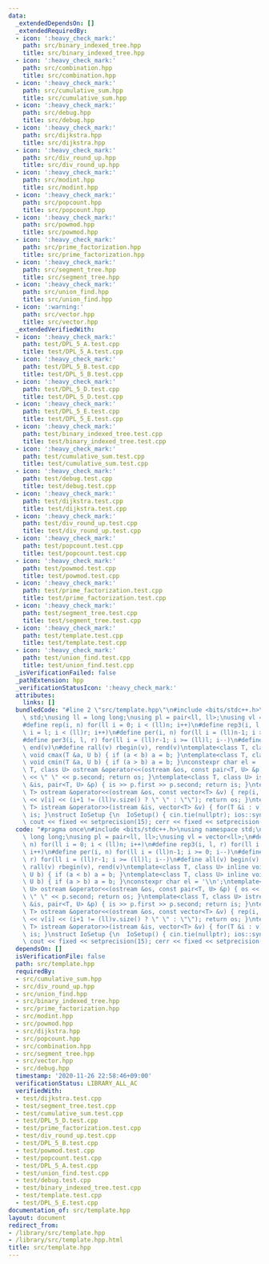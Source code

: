 ```yaml
---
data:
  _extendedDependsOn: []
  _extendedRequiredBy:
  - icon: ':heavy_check_mark:'
    path: src/binary_indexed_tree.hpp
    title: src/binary_indexed_tree.hpp
  - icon: ':heavy_check_mark:'
    path: src/combination.hpp
    title: src/combination.hpp
  - icon: ':heavy_check_mark:'
    path: src/cumulative_sum.hpp
    title: src/cumulative_sum.hpp
  - icon: ':heavy_check_mark:'
    path: src/debug.hpp
    title: src/debug.hpp
  - icon: ':heavy_check_mark:'
    path: src/dijkstra.hpp
    title: src/dijkstra.hpp
  - icon: ':heavy_check_mark:'
    path: src/div_round_up.hpp
    title: src/div_round_up.hpp
  - icon: ':heavy_check_mark:'
    path: src/modint.hpp
    title: src/modint.hpp
  - icon: ':heavy_check_mark:'
    path: src/popcount.hpp
    title: src/popcount.hpp
  - icon: ':heavy_check_mark:'
    path: src/powmod.hpp
    title: src/powmod.hpp
  - icon: ':heavy_check_mark:'
    path: src/prime_factorization.hpp
    title: src/prime_factorization.hpp
  - icon: ':heavy_check_mark:'
    path: src/segment_tree.hpp
    title: src/segment_tree.hpp
  - icon: ':heavy_check_mark:'
    path: src/union_find.hpp
    title: src/union_find.hpp
  - icon: ':warning:'
    path: src/vector.hpp
    title: src/vector.hpp
  _extendedVerifiedWith:
  - icon: ':heavy_check_mark:'
    path: test/DPL_5_A.test.cpp
    title: test/DPL_5_A.test.cpp
  - icon: ':heavy_check_mark:'
    path: test/DPL_5_B.test.cpp
    title: test/DPL_5_B.test.cpp
  - icon: ':heavy_check_mark:'
    path: test/DPL_5_D.test.cpp
    title: test/DPL_5_D.test.cpp
  - icon: ':heavy_check_mark:'
    path: test/DPL_5_E.test.cpp
    title: test/DPL_5_E.test.cpp
  - icon: ':heavy_check_mark:'
    path: test/binary_indexed_tree.test.cpp
    title: test/binary_indexed_tree.test.cpp
  - icon: ':heavy_check_mark:'
    path: test/cumulative_sum.test.cpp
    title: test/cumulative_sum.test.cpp
  - icon: ':heavy_check_mark:'
    path: test/debug.test.cpp
    title: test/debug.test.cpp
  - icon: ':heavy_check_mark:'
    path: test/dijkstra.test.cpp
    title: test/dijkstra.test.cpp
  - icon: ':heavy_check_mark:'
    path: test/div_round_up.test.cpp
    title: test/div_round_up.test.cpp
  - icon: ':heavy_check_mark:'
    path: test/popcount.test.cpp
    title: test/popcount.test.cpp
  - icon: ':heavy_check_mark:'
    path: test/powmod.test.cpp
    title: test/powmod.test.cpp
  - icon: ':heavy_check_mark:'
    path: test/prime_factorization.test.cpp
    title: test/prime_factorization.test.cpp
  - icon: ':heavy_check_mark:'
    path: test/segment_tree.test.cpp
    title: test/segment_tree.test.cpp
  - icon: ':heavy_check_mark:'
    path: test/template.test.cpp
    title: test/template.test.cpp
  - icon: ':heavy_check_mark:'
    path: test/union_find.test.cpp
    title: test/union_find.test.cpp
  _isVerificationFailed: false
  _pathExtension: hpp
  _verificationStatusIcon: ':heavy_check_mark:'
  attributes:
    links: []
  bundledCode: "#line 2 \"src/template.hpp\"\n#include <bits/stdc++.h>\nusing namespace\
    \ std;\nusing ll = long long;\nusing pl = pair<ll, ll>;\nusing vl = vector<ll>;\n\
    #define rep(i, n) for(ll i = 0; i < (ll)n; i++)\n#define rep3(i, l, r) for(ll\
    \ i = l; i < (ll)r; i++)\n#define per(i, n) for(ll i = (ll)n-1; i >= 0; i--)\n\
    #define per3(i, l, r) for(ll i = (ll)r-1; i >= (ll)l; i--)\n#define all(v) begin(v),\
    \ end(v)\n#define rall(v) rbegin(v), rend(v)\ntemplate<class T, class U> inline\
    \ void cmax(T &a, U b) { if (a < b) a = b; }\ntemplate<class T, class U> inline\
    \ void cmin(T &a, U b) { if (a > b) a = b; }\nconstexpr char el = '\\n';\ntemplate<class\
    \ T, class U> ostream &operator<<(ostream &os, const pair<T, U> &p) { os << p.first\
    \ << \" \" << p.second; return os; }\ntemplate<class T, class U> istream &operator>>(istream\
    \ &is, pair<T, U> &p) { is >> p.first >> p.second; return is; }\ntemplate<class\
    \ T> ostream &operator<<(ostream &os, const vector<T> &v) { rep(i, v.size()) os\
    \ << v[i] << (i+1 != (ll)v.size() ? \" \" : \"\"); return os; }\ntemplate<class\
    \ T> istream &operator>>(istream &is, vector<T> &v) { for(T &i : v) is >> i; return\
    \ is; }\nstruct IoSetup {\n  IoSetup() { cin.tie(nullptr); ios::sync_with_stdio(false);\
    \ cout << fixed << setprecision(15); cerr << fixed << setprecision(15); }\n} io_setup;\n"
  code: "#pragma once\n#include <bits/stdc++.h>\nusing namespace std;\nusing ll =\
    \ long long;\nusing pl = pair<ll, ll>;\nusing vl = vector<ll>;\n#define rep(i,\
    \ n) for(ll i = 0; i < (ll)n; i++)\n#define rep3(i, l, r) for(ll i = l; i < (ll)r;\
    \ i++)\n#define per(i, n) for(ll i = (ll)n-1; i >= 0; i--)\n#define per3(i, l,\
    \ r) for(ll i = (ll)r-1; i >= (ll)l; i--)\n#define all(v) begin(v), end(v)\n#define\
    \ rall(v) rbegin(v), rend(v)\ntemplate<class T, class U> inline void cmax(T &a,\
    \ U b) { if (a < b) a = b; }\ntemplate<class T, class U> inline void cmin(T &a,\
    \ U b) { if (a > b) a = b; }\nconstexpr char el = '\\n';\ntemplate<class T, class\
    \ U> ostream &operator<<(ostream &os, const pair<T, U> &p) { os << p.first <<\
    \ \" \" << p.second; return os; }\ntemplate<class T, class U> istream &operator>>(istream\
    \ &is, pair<T, U> &p) { is >> p.first >> p.second; return is; }\ntemplate<class\
    \ T> ostream &operator<<(ostream &os, const vector<T> &v) { rep(i, v.size()) os\
    \ << v[i] << (i+1 != (ll)v.size() ? \" \" : \"\"); return os; }\ntemplate<class\
    \ T> istream &operator>>(istream &is, vector<T> &v) { for(T &i : v) is >> i; return\
    \ is; }\nstruct IoSetup {\n  IoSetup() { cin.tie(nullptr); ios::sync_with_stdio(false);\
    \ cout << fixed << setprecision(15); cerr << fixed << setprecision(15); }\n} io_setup;\n"
  dependsOn: []
  isVerificationFile: false
  path: src/template.hpp
  requiredBy:
  - src/cumulative_sum.hpp
  - src/div_round_up.hpp
  - src/union_find.hpp
  - src/binary_indexed_tree.hpp
  - src/prime_factorization.hpp
  - src/modint.hpp
  - src/powmod.hpp
  - src/dijkstra.hpp
  - src/popcount.hpp
  - src/combination.hpp
  - src/segment_tree.hpp
  - src/vector.hpp
  - src/debug.hpp
  timestamp: '2020-11-26 22:58:46+09:00'
  verificationStatus: LIBRARY_ALL_AC
  verifiedWith:
  - test/dijkstra.test.cpp
  - test/segment_tree.test.cpp
  - test/cumulative_sum.test.cpp
  - test/DPL_5_D.test.cpp
  - test/prime_factorization.test.cpp
  - test/div_round_up.test.cpp
  - test/DPL_5_B.test.cpp
  - test/powmod.test.cpp
  - test/popcount.test.cpp
  - test/DPL_5_A.test.cpp
  - test/union_find.test.cpp
  - test/debug.test.cpp
  - test/binary_indexed_tree.test.cpp
  - test/template.test.cpp
  - test/DPL_5_E.test.cpp
documentation_of: src/template.hpp
layout: document
redirect_from:
- /library/src/template.hpp
- /library/src/template.hpp.html
title: src/template.hpp
---
```

